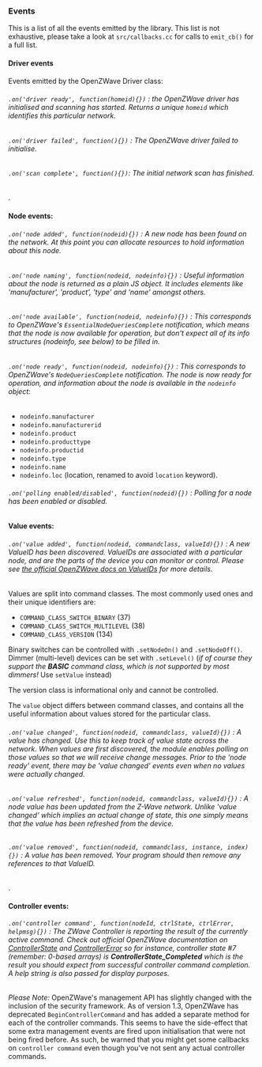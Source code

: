 ### Events
This is a list of all the events emitted by the library. This list is not exhaustive, please take a look at `src/callbacks.cc` for calls to `emit_cb()` for a full list.

#### Driver events
Events emitted by the OpenZWave Driver class:

###### `.on('driver ready', function(homeid){})` : the OpenZWave driver has initialised and scanning has started.  Returns a unique `homeid` which identifies this particular network.
###### `.on('driver failed', function(){})` : The OpenZWave driver failed to initialise.

###### `.on('scan complete', function(){})`: The initial network scan has finished.
.
#### Node events:
###### `.on('node added', function(nodeid){})` :  A new node has been found on the network.  At this point you can allocate resources to hold information about this node.

###### `.on('node naming', function(nodeid, nodeinfo){})` :  Useful information about the node is returned as a plain JS object. It includes elements like 'manufacturer', 'product', 'type' and 'name' amongst others.

###### `.on('node available', function(nodeid, nodeinfo){})` : This corresponds to OpenZWave's `EssentialNodeQueriesComplete` notification, which means that the node is now available for operation, but don't expect all of its info structures (nodeinfo, see below) to be filled in.

###### `.on('node ready', function(nodeid, nodeinfo){})` : This corresponds to OpenZWave's `NodeQueriesComplete` notification. The node is now ready for operation, and information about the node is available in the `nodeinfo` object:

* `nodeinfo.manufacturer`
* `nodeinfo.manufacturerid`
* `nodeinfo.product`
* `nodeinfo.producttype`
* `nodeinfo.productid`
* `nodeinfo.type`
* `nodeinfo.name`
* `nodeinfo.loc` (location, renamed to avoid `location` keyword).

###### `.on('polling enabled/disabled', function(nodeid){})` : Polling for a node has been enabled or disabled.


#### Value events:
###### `.on('value added', function(nodeid, commandclass, valueId){})` : A new ValueID has been discovered.  ValueIDs are associated with a particular node, and are the parts of the device you can monitor or control. Please see [the official OpenZWave docs on ValueIDs](http://www.openzwave.com/dev/classOpenZWave_1_1ValueID.html) for more details.

Values are split into command classes.  The most commonly used ones and
their unique identifiers are:

* `COMMAND_CLASS_SWITCH_BINARY` (37)
* `COMMAND_CLASS_SWITCH_MULTILEVEL` (38)
* `COMMAND_CLASS_VERSION` (134)

Binary switches can be controlled with `.setNodeOn()` and `.setNodeOff()`.
Dimmer (multi-level) devices can be set with `.setLevel()` (*if of course they
support the **BASIC** command class, which is not supported by most dimmers!*
Use `setValue` instead)

The version class is informational only and cannot be controlled.

The `value` object differs between command classes, and contains all the useful
information about values stored for the particular class.

###### `.on('value changed', function(nodeid, commandclass, valueId){})` :  A value has changed.  Use this to keep track of value state across the network. When values are first discovered, the module enables polling on those values so that we will receive change messages. Prior to the 'node ready' event, there may be 'value changed' events even when no values were actually changed.

###### `.on('value refreshed', function(nodeid, commandclass, valueId){})` : A node value has been updated from the Z-Wave network. Unlike 'value changed' which implies an actual change of state, this one simply means that the value has been refreshed from the device.

###### `.on('value removed', function(nodeid, commandclass, instance, index){})` : A value has been removed.  Your program should then remove any references to that ValueID.
.
#### Controller events:

###### `.on('controller command', function(nodeId, ctrlState, ctrlError, helpmsg){})` :  The ZWave Controller is reporting the result of the currently active command. Check out official OpenZWave documentation on [ControllerState](http://www.openzwave.com/dev/classOpenZWave_1_1Driver.html#a5595393f6aac3175bb17f00cf53356a8) and [ControllerError](http://www.openzwave.com/dev/classOpenZWave_1_1Driver.html#a16d2da7b78f8eefc79ef4046d8148e7c) so for instance, controller state #7 (remember: 0-based arrays) is **ControllerState_Completed** which is the result you should expect from successful controller command completion. A help string is also passed for display purposes.

*Please Note:* OpenZWave's management API has slightly changed with the inclusion of the security framework. As of version 1.3, OpenZWave has deprecated `BeginControllerCommand` and has added a separate method for each of the controller commands. This seems to have the side-effect that some extra management events are fired upon initialisation that were not being fired before. As such, be warned that you might get some callbacks on `controller command` even though you've not sent any actual controller commands.
